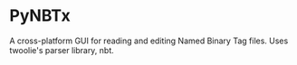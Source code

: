 PyNBTx
======

A cross-platform GUI for reading and editing Named Binary Tag files. Uses twoolie's parser library, nbt.
